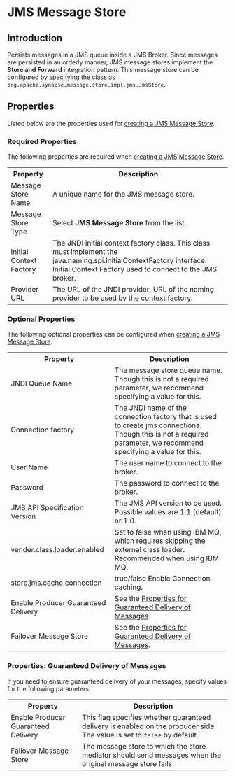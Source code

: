 # JMS Message Store
## Introduction
Persists messages in a JMS queue inside a JMS Broker. Since messages are persisted in an orderly manner, JMS message stores implement the <b>Store and Forward</b> integration pattern. This message store can be configured by specifying the class as <code>org.apache.synapse.message.store.impl.jms.JmsStore</code>.

## Properties

Listed below are the properties used for [creating a JMS Message Store](../../../develop/creating-artifacts/creating-a-message-store.md).

### Required Properties

The following properties are required when [creating a JMS Message Store](../../../develop/creating-artifacts/creating-a-message-store.md).

<table>
  <tr>
    <th>Property</th>
    <th>Description</th>
  </tr>
  <tr>
    <td>Message Store Name</td>
    <td>A unique name for the JMS message store.</td>
  </tr>
  <tr>
    <td>Message Store Type</td>
    <td>Select <b>JMS Message Store</b> from the list.</td>
  </tr>
  <tr>
    <td>Initial Context Factory</td>
    <td>
      The JNDI initial context factory class. This class must implement the java.naming.spi.InitialContextFactory interface. Initial Context Factory used to connect to the JMS broker.
    </td>
  </tr>
  <tr>
    <td>Provider URL</td>
    <td>
      The URL of the JNDI provider. URL of the naming provider to be used by the context factory.
    </td>
  </tr>
</table>

### Optional Properties

The following optional properties can be configured when [creating a JMS Message Store](../../../develop/creating-artifacts/creating-a-message-store.md).

<table>
  <tr>
    <th>Property</th>
    <th>Description</th>
  </tr>
  <tr>
    <td>JNDI Queue Name</td>
    <td>
      The message store queue name. Though this is not a required parameter, we recommend specifying a value for this.
    </td>
  </tr>
  <tr>
    <td>Connection factory</td>
    <td>
      The JNDI name of the connection factory that is used to create jms connections. Though this is not a required parameter, we recommend specifying a value for this.
    </td>
  </tr>
  <tr>
    <td>User Name</td>
    <td>
      The user name to connect to the broker.
    </td>
  </tr>
  <tr>
    <td>Password</td>
    <td>
      The password to connect to the broker.
    </td>
  </tr>
  <tr>
    <td>JMS API Specification Version</td>
    <td>
      The JMS API version to be used. Possible values are 1.1 (default) or 1.0.
    </td>
  </tr>
  <tr>
    <td>vender.class.loader.enabled</td>
    <td>
      Set to false when using IBM MQ, which requires skipping the external class loader. Recommended when using IBM MQ.
    </td>
  </tr>
  <tr>
    <td>store.jms.cache.connection</td>
    <td>
      true/false Enable Connection caching.
    </td>
  </tr>
  <tr>
    <td>Enable Producer Guaranteed Delivery</td>
    <td>
      See the <a href="#properties-guaranteed-delivery-of-messages">Properties for Guaranteed Delivery of Messages</a>.
    </td>
  </tr>
  <tr>
    <td>Failover Message Store</td>
    <td>
      See the <a href="#properties-guaranteed-delivery-of-messages">Properties for Guaranteed Delivery of Messages</a>.
    </td>
  </tr>
</table>

### Properties: Guaranteed Delivery of Messages

If you need to ensure guaranteed delivery of your messages, specify values for the following parameters:

<table>
  <tr>
    <th>Property</th>
    <th>Description</th>
  </tr>
  <tr>
    <td>Enable Producer Guaranteed Delivery</td>
    <td>
      This flag specifies whether guaranteed delivery is enabled on the producer side. The value is set to <code>false</code> by default.
    </td>
  </tr>
  <tr>
    <td>Failover Message Store</td>
    <td>
      The message store to which the store mediator should send messages when the original message store fails.
    </td>
  </tr>
</table> 